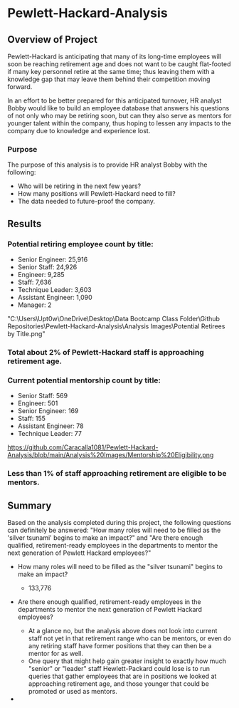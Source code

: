 # Pewlett-Hackard-Analysis

## Overview of Project
Pewlett-Hackard is anticipating that many of its long-time employees will soon be reaching retirement age and does not want to be caught flat-footed if many key personnel retire at the same time; thus leaving them with a knowledge gap that may leave them behind their competition moving forward.

In an effort to be better prepared for this anticipated turnover, HR analyst Bobby would like to build an employee database that answers his questions of not only who may be retiring soon, but can they also serve as mentors for younger talent within the company, thus hoping to lessen any impacts to the company due to knowledge and experience lost.

### Purpose
The purpose of this analysis is to provide HR analyst Bobby with the following:
- Who will be retiring in the next few years?
- How many positions will Pewlett-Hackard need to fill?
- The data needed to future-proof the company.

## Results
### Potential retiring employee count by title:
 - Senior Engineer: 25,916
 - Senior Staff: 24,926
 - Engineer: 9,285
 - Staff: 7,636
 - Technique Leader: 3,603
 - Assistant Engineer: 1,090
 - Manager: 2
 
 "C:\Users\Upt0w\OneDrive\Desktop\Data Bootcamp Class Folder\Github Repositories\Pewlett-Hackard-Analysis\Analysis Images\Potential Retirees by Title.png"
### Total about 2% of Pewlett-Hackard staff is approaching retirement age.

### Current potential mentorship count by title:
- Senior Staff: 569
- Engineer: 501
- Senior Engineer: 169
- Staff: 155
- Assistant Engineer: 78
- Technique Leader: 77

 https://github.com/Caracalla1081/Pewlett-Hackard-Analysis/blob/main/Analysis%20Images/Mentorship%20Eligibility.png
 ### Less than 1% of staff approaching retirement are eligible to be mentors.
 

## Summary
Based on the analysis completed during this project, the following questions can definitely be answered: "How many roles will need to be filled as the 'silver tsunami' begins to make an impact?" and "Are there enough qualified, retirement-ready employees in the departments to mentor the next generation of Pewlett Hackard employees?"

- How many roles will need to be filled as the "silver tsunami" begins to make an impact? 
  - 133,776
- Are there enough qualified, retirement-ready employees in the departments to mentor the next generation of Pewlett Hackard employees? 
  - At a glance no, but the analysis above does not look into current staff not yet in that retirement range who can be mentors, or even do any retiring staff have former positions that they can then be a mentor for as well.
  - One query that might help gain greater insight to exactly how much "senior" or "leader" staff Hewlett-Packard could lose is to run queries that gather employees that are in positions we looked at approaching retirement age, and those younger that could be promoted or used as mentors.

- 
